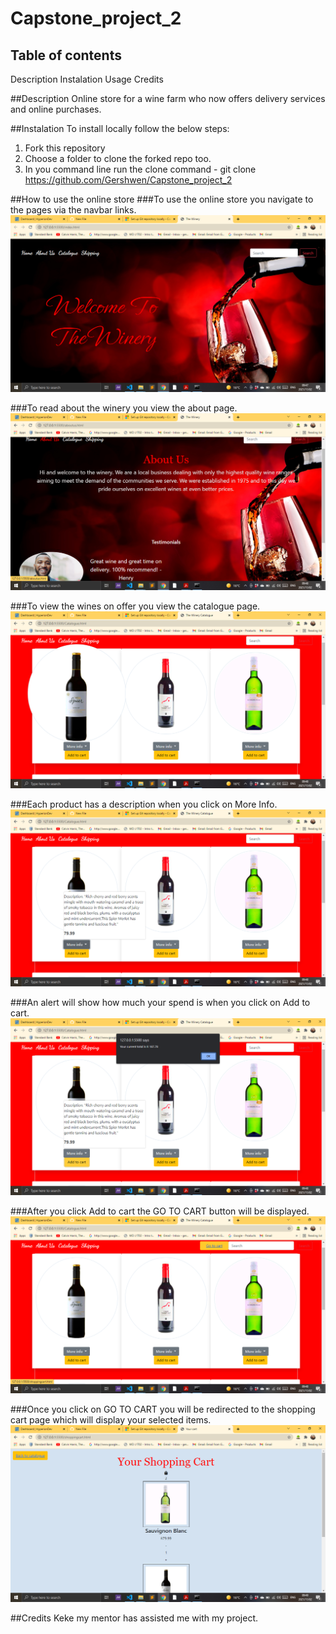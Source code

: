 # Capstone_project_2

Table of contents
-----------------
Description
Instalation
Usage
Credits

##Description
Online store for a wine farm who now offers delivery services and online purchases. 

##Instalation
To install locally follow the below steps: 
1. Fork this repository
2. Choose a folder to clone the forked repo too.
3. In you command line run the clone command - git clone https://github.com/Gershwen/Capstone_project_2

##How to use the online store
###To use the online store you navigate to the pages via the navbar links. 
![Home page](/images/homepage.png)

###To read about the winery you view the about page.
![About page](/images/about.png)

###To view the wines on offer you view the catalogue page.
![Catalogue](/images/catalogue.png)

###Each product has a description when you click on More Info.
![Description](/images/description.png)

###An alert will show how much your spend is when you click on Add to cart.
![Alert](/images/alert.png)

###After you click Add to cart the GO TO CART button will be displayed. 
![Go to cart](/images/gotocart.png)

###Once you click on GO TO CART you will be redirected to the shopping cart page which will display your selected items.
![Shopping cart](/images/shoppingcart.png)

##Credits
Keke my mentor has assisted me with my project. 






